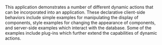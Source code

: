 This application demonstrates a number of different dynamic actions that can be incorporated into an application. These declarative client-side behaviors include simple examples for manipulating the display of components, style examples for changing the appearance of components, and server-side examples which interact with the database. Some of the examples include plug-ins which further extend the capabilities of dynamic actions.